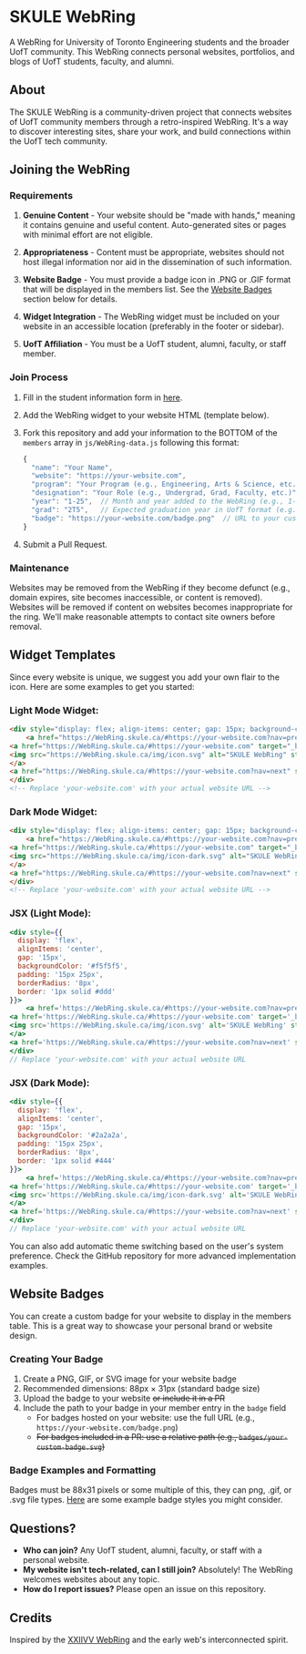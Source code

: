 # SKULE WebRing

A WebRing for University of Toronto Engineering students and the broader UofT community. This WebRing connects personal websites, portfolios, and blogs of UofT students, faculty, and alumni.

## About

The SKULE WebRing is a community-driven project that connects websites of UofT community members through a retro-inspired WebRing. It's a way to discover interesting sites, share your work, and build connections within the UofT tech community.

## Joining the WebRing

### Requirements

1. **Genuine Content** - Your website should be "made with hands," meaning it contains genuine and useful content. Auto-generated sites or pages with minimal effort are not eligible.

2. **Appropriateness** - Content must be appropriate, websites should not host illegal information nor aid in the dissemination of such information.

2. **Website Badge** - You must provide a badge icon in .PNG or .GIF format that will be displayed in the members list. See the [Website Badges](#website-badges) section below for details.

3. **Widget Integration** - The WebRing widget must be included on your website in an accessible location (preferably in the footer or sidebar).

4. **UofT Affiliation** - You must be a UofT student, alumni, faculty, or staff member.

### Join Process

1. Fill in the student information form in [here](https://docs.google.com/forms/d/e/1FAIpQLSdL70J2n1XTJ9DRo2T2uL_Nzn7Jpl_HiuDwihizBAFw6JufzQ/viewform?usp=sharing&ouid=108594782023550487497).

2. Add the WebRing widget to your website HTML (template below). 

3. Fork this repository and add your information to the BOTTOM of the `members` array in `js/WebRing-data.js` following this format:
   ```js
   {
     "name": "Your Name",
     "website": "https://your-website.com",
     "program": "Your Program (e.g., Engineering, Arts & Science, etc.)",
     "designation": "Your Role (e.g., Undergrad, Grad, Faculty, etc.)",
     "year": "1-25",  // Month and year added to the WebRing (e.g., 1-25 for January 2025)
     "grad": "2T5",   // Expected graduation year in UofT format (e.g., 2T5, 2T8) or standard year (2025)
     "badge": "https://your-website.com/badge.png"  // URL to your custom website badge (required)
   }
   ```

3. Submit a Pull Request.

### Maintenance

Websites may be removed from the WebRing if they become defunct (e.g., domain expires, site becomes inaccessible, or content is removed). Websites will be removed if content on websites becomes inappropriate for the ring. We'll make reasonable attempts to contact site owners before removal.

## Widget Templates

Since every website is unique, we suggest you add your own flair to the icon. Here are some examples to get you started:

### Light Mode Widget:
```html
<div style="display: flex; align-items: center; gap: 15px; background-color: #f5f5f5; padding: 15px 25px; border-radius: 8px; border: 1px solid #ddd;">
    <a href="https://WebRing.skule.ca/#https://your-website.com?nav=prev" style="color: #333; text-decoration: none; font-size: 1.5rem;">←</a>
<a href="https://WebRing.skule.ca/#https://your-website.com" target="_blank">
<img src="https://WebRing.skule.ca/img/icon.svg" alt="SKULE WebRing" style="width: 32px; height: 32px;"/>
</a>
<a href="https://WebRing.skule.ca/#https://your-website.com?nav=next" style="color: #333; text-decoration: none; font-size: 1.5rem;">→</a>
</div>
<!-- Replace 'your-website.com' with your actual website URL -->
```

### Dark Mode Widget:
```html
<div style="display: flex; align-items: center; gap: 15px; background-color: #2a2a2a; padding: 15px 25px; border-radius: 8px; border: 1px solid #444;">
    <a href="https://WebRing.skule.ca/#https://your-website.com?nav=prev" style="color: #e0e0e0; text-decoration: none; font-size: 1.5rem;">←</a>
<a href="https://WebRing.skule.ca/#https://your-website.com" target="_blank">
<img src="https://WebRing.skule.ca/img/icon-dark.svg" alt="SKULE WebRing" style="width: 32px; height: 32px;"/>
</a>
<a href="https://WebRing.skule.ca/#https://your-website.com?nav=next" style="color: #e0e0e0; text-decoration: none; font-size: 1.5rem;">→</a>
</div>
<!-- Replace 'your-website.com' with your actual website URL -->
```

### JSX (Light Mode):
```jsx
<div style={{ 
  display: 'flex', 
  alignItems: 'center', 
  gap: '15px',
  backgroundColor: '#f5f5f5',
  padding: '15px 25px',
  borderRadius: '8px',
  border: '1px solid #ddd'
}}>
    <a href='https://WebRing.skule.ca/#https://your-website.com?nav=prev' style={{ color: '#333', textDecoration: 'none', fontSize: '1.5rem' }}>←</a>
<a href='https://WebRing.skule.ca/#https://your-website.com' target='_blank'>
<img src='https://WebRing.skule.ca/img/icon.svg' alt='SKULE WebRing' style={{ width: '32px', height: '32px' }}/>
</a>
<a href='https://WebRing.skule.ca/#https://your-website.com?nav=next' style={{ color: '#333', textDecoration: 'none', fontSize: '1.5rem' }}>→</a>
</div>
// Replace 'your-website.com' with your actual website URL
```

### JSX (Dark Mode):
```jsx
<div style={{ 
  display: 'flex', 
  alignItems: 'center', 
  gap: '15px',
  backgroundColor: '#2a2a2a',
  padding: '15px 25px',
  borderRadius: '8px',
  border: '1px solid #444'
}}>
    <a href='https://WebRing.skule.ca/#https://your-website.com?nav=prev' style={{ color: '#e0e0e0', textDecoration: 'none', fontSize: '1.5rem' }}>←</a>
<a href='https://WebRing.skule.ca/#https://your-website.com' target='_blank'>
<img src='https://WebRing.skule.ca/img/icon-dark.svg' alt='SKULE WebRing' style={{ width: '32px', height: '32px' }}/>
</a>
<a href='https://WebRing.skule.ca/#https://your-website.com?nav=next' style={{ color: '#e0e0e0', textDecoration: 'none', fontSize: '1.5rem' }}>→</a>
</div>
// Replace 'your-website.com' with your actual website URL
```

You can also add automatic theme switching based on the user's system preference. Check the GitHub repository for more advanced implementation examples.

## Website Badges

You can create a custom badge for your website to display in the members table. This is a great way to showcase your personal brand or website design.

### Creating Your Badge

1. Create a PNG, GIF, or SVG image for your website badge
2. Recommended dimensions: 88px × 31px (standard badge size)
3. Upload the badge to your website ~~or include it in a PR~~
4. Include the path to your badge in your member entry in the `badge` field
   - For badges hosted on your website: use the full URL (e.g., `https://your-website.com/badge.png`)
   - ~~For badges included in a PR: use a relative path (e.g., `badges/your-custom-badge.svg`)~~

### Badge Examples and Formatting
Badges must be 88x31 pixels or some multiple of this, they can png, .gif, or .svg file types.
[Here](https://cyber.dabamos.de/88x31/index2.html) are some example badge styles you might consider.

## Questions?

- **Who can join?** Any UofT student, alumni, faculty, or staff with a personal website.
- **My website isn't tech-related, can I still join?** Absolutely! The WebRing welcomes websites about any topic.
- **How do I report issues?** Please open an issue on this repository.

## Credits

Inspired by the [XXIIVV WebRing](https://WebRing.xxiivv.com/) and the early web's interconnected spirit.

